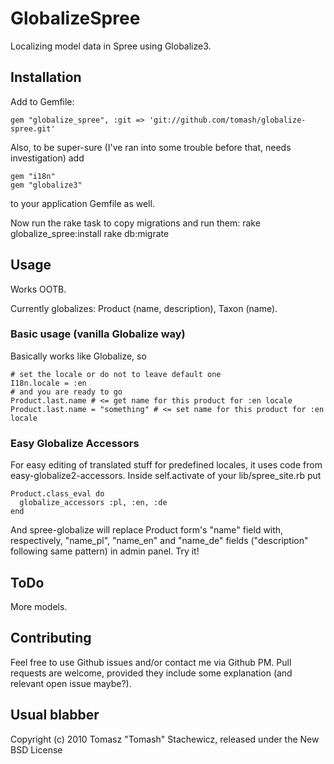 # GlobalizeSpree

Localizing model data in Spree using Globalize3.


## Installation


Add to Gemfile:

    gem "globalize_spree", :git => 'git://github.com/tomash/globalize-spree.git'

Also, to be super-sure (I've ran into some trouble before that, needs investigation) add

    gem "i18n"
    gem "globalize3"

to your application Gemfile as well.

Now run the rake task to copy migrations and run them:
    rake globalize_spree:install
    rake db:migrate


## Usage

Works OOTB.

Currently globalizes: Product (name, description), Taxon (name).

### Basic usage (vanilla Globalize way)

Basically works like Globalize, so
   
    # set the locale or do not to leave default one
    I18n.locale = :en
    # and you are ready to go
    Product.last.name # <= get name for this product for :en locale
    Product.last.name = "something" # <= set name for this product for :en locale

### Easy Globalize Accessors

For easy editing of translated stuff for predefined locales, it uses code from easy-globalize2-accessors. Inside self.activate of your lib/spree_site.rb put

    Product.class_eval do
      globalize_accessors :pl, :en, :de
    end

And spree-globalize will replace Product form's "name" field with, respectively, "name_pl", "name_en" and "name_de" fields ("description" following same pattern) in admin panel. Try it!


## ToDo

More models.


## Contributing

Feel free to use Github issues and/or contact me via Github PM. Pull requests are welcome, provided they include some explanation (and relevant open issue maybe?).


## Usual blabber

Copyright (c) 2010 Tomasz "Tomash" Stachewicz, released under the New BSD License
